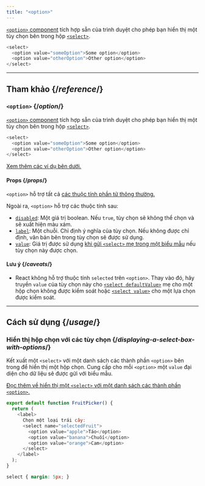 ```yaml
---
title: "<option>"
---
```


<Intro>

[`<option>` component](https://developer.mozilla.org/en-US/docs/Web/HTML/Element/option) tích hợp sẵn của trình duyệt cho phép bạn hiển thị một tùy chọn bên trong hộp [`<select>`](/reference/react-dom/components/select).

```js
<select>
  <option value="someOption">Some option</option>
  <option value="otherOption">Other option</option>
</select>
```

</Intro>

<InlineToc />

---

## Tham khảo {/*reference*/}

### `<option>` {/*option*/}

[`<option>` component](https://developer.mozilla.org/en-US/docs/Web/HTML/Element/option) tích hợp sẵn của trình duyệt cho phép bạn hiển thị một tùy chọn bên trong hộp [`<select>`](/reference/react-dom/components/select).

```js
<select>
  <option value="someOption">Some option</option>
  <option value="otherOption">Other option</option>
</select>
```

[Xem thêm các ví dụ bên dưới.](#usage)

#### Props {/*props*/}

`<option>` hỗ trợ tất cả [các thuộc tính phần tử thông thường.](/reference/react-dom/components/common#props)

Ngoài ra, `<option>` hỗ trợ các thuộc tính sau:

* [`disabled`](https://developer.mozilla.org/en-US/docs/Web/HTML/Element/option#disabled): Một giá trị boolean. Nếu `true`, tùy chọn sẽ không thể chọn và sẽ xuất hiện màu xám.
* [`label`](https://developer.mozilla.org/en-US/docs/Web/HTML/Element/option#label): Một chuỗi. Chỉ định ý nghĩa của tùy chọn. Nếu không được chỉ định, văn bản bên trong tùy chọn sẽ được sử dụng.
* [`value`](https://developer.mozilla.org/en-US/docs/Web/HTML/Element/option#value): Giá trị được sử dụng [khi gửi `<select>` mẹ trong một biểu mẫu](/reference/react-dom/components/select#reading-the-select-box-value-when-submitting-a-form) nếu tùy chọn này được chọn.

#### Lưu ý {/*caveats*/}

* React không hỗ trợ thuộc tính `selected` trên `<option>`. Thay vào đó, hãy truyền `value` của tùy chọn này cho [`<select defaultValue>`](/reference/react-dom/components/select#providing-an-initially-selected-option) mẹ cho một hộp chọn không được kiểm soát hoặc [`<select value>`](/reference/react-dom/components/select#controlling-a-select-box-with-a-state-variable) cho một lựa chọn được kiểm soát.

---

## Cách sử dụng {/*usage*/}

### Hiển thị hộp chọn với các tùy chọn {/*displaying-a-select-box-with-options*/}

Kết xuất một `<select>` với một danh sách các thành phần `<option>` bên trong để hiển thị một hộp chọn. Cung cấp cho mỗi `<option>` một `value` đại diện cho dữ liệu sẽ được gửi với biểu mẫu.

[Đọc thêm về hiển thị một `<select>` với một danh sách các thành phần `<option>`.](/reference/react-dom/components/select)

<Sandpack>

```js
export default function FruitPicker() {
  return (
    <label>
      Chọn một loại trái cây:
      <select name="selectedFruit">
        <option value="apple">Táo</option>
        <option value="banana">Chuối</option>
        <option value="orange">Cam</option>
      </select>
    </label>
  );
}
```

```css
select { margin: 5px; }
```

</Sandpack>
